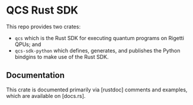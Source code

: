# QCS Rust SDK

This repo provides two crates:

- `qcs` which is the Rust SDK for executing quantum programs on Rigetti QPUs; and
- `qcs-sdk-python` which defines, generates, and publishes the Python bindgins
  to make use of the Rust SDK.

## Documentation

This crate is documented primarily via [rustdoc] comments and examples, which are available on [docs.rs].

